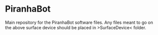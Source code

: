 # PiranhaBot
Main repository for the PiranhaBot software files.
Any files meant to go on the above surface device should be placed in >SurfaceDevice< folder.
